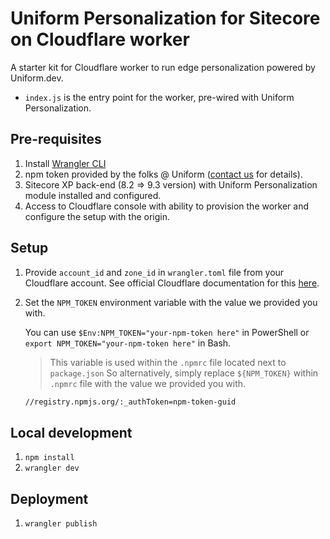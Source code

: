 # Uniform Personalization for Sitecore on Cloudflare worker

A starter kit for Cloudflare worker to run edge personalization powered by Uniform.dev.

- `index.js` is the entry point for the worker, pre-wired with Uniform Personalization.

## Pre-requisites

1. Install [Wrangler CLI](https://github.com/cloudflare/wrangler)
1. npm token provided by the folks @ Uniform ([contact us](mailto:hi@unfrm.io) for details).
1. Sitecore XP back-end (8.2 => 9.3 version) with Uniform Personalization module installed and configured.
1. Access to Cloudflare console with ability to provision the worker and configure the setup with the origin.

## Setup

1. Provide `account_id` and `zone_id` in `wrangler.toml` file from your Cloudflare account. See official Cloudflare documentation for this [here](https://developers.cloudflare.com/workers/quickstart#configure).

1. Set the `NPM_TOKEN` environment variable with the value we provided you with.

   You can use `$Env:NPM_TOKEN="your-npm-token here"` in PowerShell or `export NPM_TOKEN="your-npm-token here"` in Bash.

   > This variable is used within the `.npmrc` file located next to `package.json`
   > So alternatively, simply replace `${NPM_TOKEN}` within `.npmrc` file with the value we provided you with.

   ```bash
   //registry.npmjs.org/:_authToken=npm-token-guid
   ```

## Local development

1. `npm install`
1. `wrangler dev`

## Deployment

1. `wrangler publish`